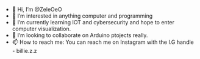 - 👋 Hi, I’m @ZeleOeO
- 👀 I’m interested in anything computer and programming
- 🌱 I’m currently learning IOT and cybersecurity and hope to enter computer visualization.
- 💞️ I’m looking to collaborate on Arduino ptojects really.
- 📫 How to reach me: You can reach me on Instagram with the I.G handle - billie.z.z

